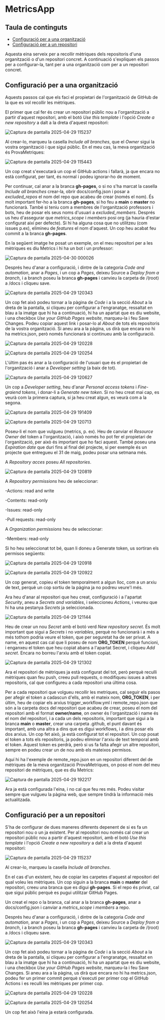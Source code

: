 # MetricsApp

## Taula de continguts
- [Configuració per a una organització](#configuració-per-a-una-organització)
- [Configuració per a un repositori](#configuració-per-a-un-repositori)

Aquesta eina serveix per a recollir mètriques dels repositoris d'una organització o d'un repositori concret. A continuació s'expliquen els passos per a configurar-la, tant per a una organització com per a un repositori concret.

## Configuració per a una organització

Aquests passos cal que els faci el propietari de l'organització de GitHub de la que es vol recollir les mètriques.

El primer que cal fer és crear un repositori públic nou a l'organització a partir d'aquest repositori, amb el botó *Use this template* i l'opció *Create a new repository* a dalt a la dreta d'aquest repositori:

![Captura de pantalla 2025-04-29 115237](https://github.com/user-attachments/assets/7be8d29b-8b7a-4bcd-8325-ebf831a377a4)

Al crear-lo, marqueu la casella *Include all branches*, que el *Owner* sigui la vostra organització i que sigui públic. En el meu cas, la meva organització és ProvaMetriques:

![Captura de pantalla 2025-04-29 115443](https://github.com/user-attachments/assets/96c25aea-9e39-452e-9302-72c058276c13)

Un cop creat s'executarà un cop el GitHub actions i fallarà, ja que encara no està configurat, per tant, és normal i podeu ignorar-ho de moment.

Per continuar, cal anar a la branca **gh-pages**, o si no s'ha marcat la casella *Include all branches* crear-la, obrir docs/config.json i posar a *excluded_repos* el nom del repo que acabeu de crear (només el nom). És molt important fer-ho a la branca **gh-pages**, si ho feu a **main** o **master** no funcionarà. També si teniu com a membres de l'organització professors i bots, heu de posar els seus noms d'usuari a *excluded_members*. Després us heu d'assegurar que *metrics_scope* i *members* posi org (ja hauria d'estar configurat així per defecte). Si hi ha alguna cosa que no utilitzeu (com issues p.ex), elimineu de *features* el nom d'aquest. Un cop heu acabat feu commit a la branca **gh-pages**.

En la següent imatge he posat un exemple, on el meu repositori per a les mètriques es diu Metrics i hi ha un bot i un professor:

![Captura de pantalla 2025-04-30 000026](https://github.com/user-attachments/assets/03ce013e-89f7-4939-acae-a35d9da83745)

Després heu d'anar a configuració, i dintre de la categoria *Code and automation*, anar a *Pages*, i un cop a *Pages*, deixeu Source a *Deploy from a branch*, i a branch poseu la branca **gh-pages** i canvieu la carpeta de /(root) a /docs i cliqueu save.

![Captura de pantalla 2025-04-29 120343](https://github.com/user-attachments/assets/488c1add-1fed-4c78-b54d-9d7d8ff9fc3d)

Un cop fet això podeu tornar a la pàgina de *Code* i a la secció *About* a la dreta de la pantalla, si cliqueu per configurar a l'engranatge, ressaltat en blau a la imatge que hi ha a continuació, hi ha un apartat que es diu website, i una checkbox *Use your GitHub Pages website*, marqueu-la i feu Save Changes. Podeu copiar aquest link i posar-lo al *About* de tots els repositoris de la vostra organització. Si aneu ara a la pàgina, us dirà que encara no hi ha metrics.json, però només funcionarà si continueu amb la configuració.

![Captura de pantalla 2025-04-29 120228](https://github.com/user-attachments/assets/96cd28b6-9590-4ae3-8fbf-0cc550fdf4ad)


![Captura de pantalla 2025-04-29 120254](https://github.com/user-attachments/assets/d379cfbd-12fe-43e1-8362-8f145d549e07)

L'últim pas és anar a la configuració de l'usuari que és el propietari de l'organització i anar a *Developer setting* (a baix de tot).

![Captura de pantalla 2025-04-29 120627](https://github.com/user-attachments/assets/46ec09f1-5d48-4141-ba7c-99daac57adef)

Un cop a *Developer setting*, heu d'anar *Personal access tokens* i *Fine-graiend tokens*, i donar-li a *Generate new token*. Si no heu creat mai cap, es veurà com la primera captura, si ja heu creat algun, es veurà com a la segona.

![Captura de pantalla 2025-04-29 191409](https://github.com/user-attachments/assets/bf7b449f-3497-4271-a9b1-970f472cd2a4)


![Captura de pantalla 2025-04-29 120713](https://github.com/user-attachments/assets/775619a8-d5e1-4516-a74e-a6e8c273987a)


Poseu-li el nom que vulgueu (metrics, p. ex). Heu de canviar el *Resource Owner* del token a l'organització, i això només ho pot fer el propietari de l'organització, per això és important que ho faci aquest. També poseu una *Expiration date* que duri fins al final del projecte, si per exemple és un projecte que entregueu el 31 de maig, podeu posar una setmana més.

A *Repository acces* poseu *All repositories*.

![Captura de pantalla 2025-04-29 120819](https://github.com/user-attachments/assets/e480fde6-742c-42cd-b50a-8795dc3301e8)


A *Repository permissions* heu de seleccionar: 

-Actions: read and write

-Contents: read-only

-Issues: read-only

-Pull requests: read-only

A *Organization permissions* heu de seleccionar:

-Members: read-only

Si ho heu seleccionat tot bé, quan li doneu a Generate token, us sortiran els permisos següents:

![Captura de pantalla 2025-04-29 120918](https://github.com/user-attachments/assets/6f74f981-95da-4964-9e4d-74568505bffb)

![Captura de pantalla 2025-04-29 120922](https://github.com/user-attachments/assets/4b60b281-0d0a-4c16-9204-16ff941cd3d2)


Un cop generat, copieu el token temporalment a algun lloc, com a un arxiu de text, perquè un cop sortiu de la pàgina ja no podreu veure'l més.

Ara heu d'anar al repositori que heu creat, configuració i a l'apartat *Security*, aneu a *Secrets and variables*, i seleccioneu *Actions*, i veureu que hi ha una pestanya *Secrets* ja seleccionada.

![Captura de pantalla 2025-04-29 121144](https://github.com/user-attachments/assets/c65fba33-d412-4a4a-ab4d-16ded4b3a52a)


Heu de crear un nou *Secret* amb el botó verd *New repository secret*. És molt important que sigui a *Secrets* i no *variables*, perquè no funcionarà i a més a més tothom podria veure el token, que per seguretat ha de ser privat. A name, en aquest cas cal que li poseu de nom **ORG_TOKEN** perquè funcioni, i enganxeu el token que heu copiat abans a l'apartat Secret, i cliqueu *Add secret*. Encara no borreu l'arxiu amb el token copiat.

![Captura de pantalla 2025-04-29 121302](https://github.com/user-attachments/assets/53e568f3-4532-4bcf-99f7-c357bbfa3e7c)

Ara el repositori de mètriques ja està configurat del tot, però perquè reculli mètriques quan feu push, creeu pull requests, o modifiqueu issues a altres repositoris, cal que configureu a cada repositori una última cosa.

Per a cada repositori que volgueu recollir les metriques, cal seguir els pasos per afegir el token a cadascun d'ells, amb el mateix nom, **ORG_TOKEN**, i per últim, heu de copiar els arxius trigger_workflow.yml i remote_repo.json que són a la carpeta docs del repositori que acabeu de crear, poseu el nom del repositori amb el format **owner/name**, on owner és l'organització i name és el nom del repositori, i a cada un dels repositoris, important que sigui a la branca **main** o **master**, crear una carpeta .github, el punt davant és important, amb una altra a dins que es digui workflows, i a dins posar els dos arxius. Un cop fet això, ja està configurat tot el repositori. Un cop posat el token a tots els repositoris, ja podeu eliminar l'arxiu de text temporal amb el token. Aquest token es perdrà, però si us fa falta afegir un altre repositori, sempre en podeu crear un de nou amb els mateixos permisos.

Aquí hi ha l'exemple de remote_repo.json en un repositori diferent del de mètriques de la meva organització ProvaMetriques, on poso el nom del meu repositori de mètriques, que es diu Metrics:

![Captura de pantalla 2025-04-29 192217](https://github.com/user-attachments/assets/5687e074-2a24-4afe-8ee5-8495e6681fd0)

Ara ja està configurada l'eina, i no cal que feu res més. Podeu visitar sempre que vulgueu la pàgina web, que sempre tindrà la informació més actualitzada.

## Configuració per a un repositori

S'ha de configurar de dues maneres diferents depenent de si es fa un repositori nou o un ja existent. Per al repositori nou només cal crear un repositori públic nou a partir d'aquest repositori, amb el botó *Use this template* i l'opció *Create a new repository* a dalt a la dreta d'aquest repositori:

![Captura de pantalla 2025-04-29 115237](https://github.com/user-attachments/assets/7be8d29b-8b7a-4bcd-8325-ebf831a377a4)

Al crear-lo, marqueu la casella *Include all branches*.

En el cas d'un existent, heu de copiar les carpetes d'aquest al repositori del qual voleu les mètriques. Un cop siguin a la branca **main** o **master** del repositori, creeu una branca que es digui **gh-pages**. Si el repo és privat, cal que sigui públic perquè es pugui utilitzar GitHub Pages.

Un creat el repo o la branca, cal anar a la branca **gh-pages**, anar a docs/config.json i canviar a *metrics_scope* i *members* a repo.

Després heu d'anar a configuració, i dintre de la categoria *Code and automation*, anar a *Pages*, i un cop a *Pages*, deixeu Source a *Deploy from a branch*, i a branch poseu la branca **gh-pages** i canvieu la carpeta de /(root) a /docs i cliqueu save.

![Captura de pantalla 2025-04-29 120343](https://github.com/user-attachments/assets/488c1add-1fed-4c78-b54d-9d7d8ff9fc3d)

Un cop fet això podeu tornar a la pàgina de *Code* i a la secció *About* a la dreta de la pantalla, si cliqueu per configurar a l'engranatge, ressaltat en blau a la imatge que hi ha a continuació, hi ha un apartat que es diu website, i una checkbox *Use your GitHub Pages website*, marqueu-la i feu Save Changes. Si aneu ara a la pàgina, us dirà que encara no hi ha metrics.json, podeu fer un primer commit perquè s'executi per primer cop el GitHub Actions i es reculli les mètriques per primer cop.

![Captura de pantalla 2025-04-29 120228](https://github.com/user-attachments/assets/96cd28b6-9590-4ae3-8fbf-0cc550fdf4ad)

![Captura de pantalla 2025-04-29 120254](https://github.com/user-attachments/assets/d379cfbd-12fe-43e1-8362-8f145d549e07)

Un cop fet això l'eina ja estarà configurada.
